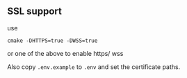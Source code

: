 ## SSL support 
use 
```
cmake -DHTTPS=true -DWSS=true 
```
or one of the above to enable https/ wss 

Also copy `.env.example` to `.env` and set the certificate paths.
